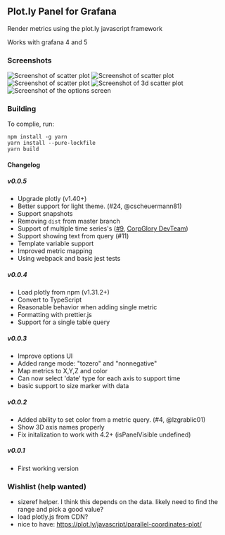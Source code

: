## Plot.ly Panel for Grafana

Render metrics using the plot.ly javascript framework

Works with grafana 4 and 5

### Screenshots

![Screenshot of scatter plot](https://raw.githubusercontent.com/NatelEnergy/grafana-plotly-panel/master/src/img/screenshot-scatter.png)
![Screenshot of scatter plot](https://raw.githubusercontent.com/NatelEnergy/grafana-plotly-panel/master/src/img/screenshot-single-trace.png?raw=true)
![Screenshot of scatter plot](https://raw.githubusercontent.com/NatelEnergy/grafana-plotly-panel/master/src/img/screenshot-multiple-trace.png)
![Screenshot of 3d scatter plot](https://raw.githubusercontent.com/NatelEnergy/grafana-plotly-panel/master/src/img/screenshot-scatter-3d.png)
![Screenshot of the options screen](https://raw.githubusercontent.com/NatelEnergy/grafana-plotly-panel/master/src/img/screenshot-options-new.png)

### Building

To complie, run:

```
npm install -g yarn
yarn install --pure-lockfile
yarn build
```

#### Changelog

##### v0.0.5

- Upgrade plotly (v1.40+)
- Better support for light theme. (#24, @cscheuermann81)
- Support snapshots
- Removing `dist` from master branch
- Support of multiple time series's ([#9](https://github.com/NatelEnergy/grafana-plotly-panel/issues/9), [CorpGlory DevTeam](https://corpglory.com/))
- Support showing text from query (#11)
- Template variable support
- Improved metric mapping
- Using webpack and basic jest tests

##### v0.0.4

- Load plotly from npm (v1.31.2+)
- Convert to TypeScript
- Reasonable behavior when adding single metric
- Formatting with prettier.js
- Support for a single table query

##### v0.0.3

- Improve options UI
- Added range mode: "tozero" and "nonnegative"
- Map metrics to X,Y,Z and color
- Can now select 'date' type for each axis to support time
- basic support to size marker with data

##### v0.0.2

- Added ability to set color from a metric query. (#4, @lzgrablic01)
- Show 3D axis names properly
- Fix initalization to work with 4.2+ (isPanelVisible undefined)

##### v0.0.1

- First working version

### Wishlist (help wanted)

- sizeref helper. I think this depends on the data. likely need to find the range and pick a good value?
- load plotly.js from CDN?
- nice to have: https://plot.ly/javascript/parallel-coordinates-plot/
